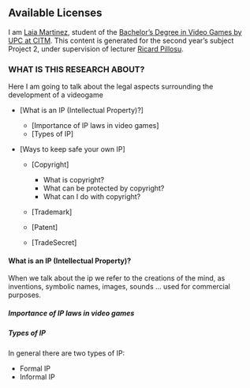 ## Available Licenses

I am [Laia Martinez](https://www.linkedin.com/in/laia-martinez-motis-a01647173/), student of the [Bachelor’s Degree in
Video Games by UPC at CITM](https://www.citm.upc.edu/ing/estudis/graus-videojocs/). This content is generated for the second year’s subject Project 2, under supervision of lecturer [Ricard Pillosu](https://es.linkedin.com/in/ricardpillosu).


### WHAT IS THIS RESEARCH ABOUT?

Here I am going to talk about the legal aspects surrounding the development of a videogame

- [What is an IP (Intellectual Property)?]

     - [Importance of IP laws in video games]
     - [Types of IP]
     

- [Ways to keep safe your own IP]

     - [Copyright]
     
         * What is copyright?
         * What can be protected by copyright?
         * What can I do with copyright?
           
     - [Trademark]
     - [Patent]
     - [TradeSecret]
     
     
#### What is an IP (Intellectual Property)?
When we talk about the ip we refer to the creations of the mind, as inventions, symbolic names, images, sounds ... used for commercial purposes.
##### Importance of IP laws in video games

##### Types of IP

In general there are two types of IP:
  - Formal IP
  - Informal IP
  

  
